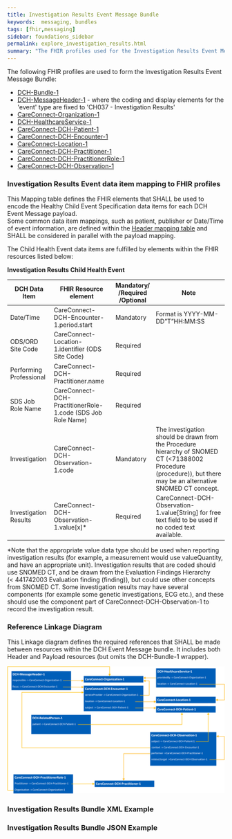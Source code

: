 ```yaml
---
title: Investigation Results Event Message Bundle
keywords:  messaging, bundles
tags: [fhir,messaging]
sidebar: foundations_sidebar
permalink: explore_investigation_results.html
summary: "The FHIR profiles used for the Investigation Results Event Message Bundle"
---
```


The following FHIR profiles are used to form the Investigation Results Event Message Bundle:

- [DCH-Bundle-1](https://fhir.nhs.uk/STU3/StructureDefinition/DCH-Bundle-1)
- [DCH-MessageHeader-1](https://fhir.nhs.uk/STU3/StructureDefinition/DCH-MessageHeader-1) - where the coding and display elements for the 'event' type are fixed to 'CH037 - Investigation Results'
- [CareConnect-Organization-1](https://fhir.hl7.org.uk/STU3/StructureDefinition/CareConnect-Organization-1)
- [DCH-HealthcareService-1](https://fhir.nhs.uk/STU3/StructureDefinition/DCH-HealthcareService-1)
- [CareConnect-DCH-Patient-1](https://fhir.nhs.uk/STU3/StructureDefinition/CareConnect-DCH-Patient-1)
- [CareConnect-DCH-Encounter-1](https://fhir.nhs.uk/STU3/StructureDefinition/CareConnect-DCH-Encounter-1)
- [CareConnect-Location-1](https://fhir.hl7.org.uk/STU3/StructureDefinition/CareConnect-Location-1)
- [CareConnect-DCH-Practitioner-1](https://fhir.nhs.uk/STU3/StructureDefinition/CareConnect-DCH-Practitioner-1)
- [CareConnect-DCH-PractitionerRole-1](https://fhir.nhs.uk/STU3/StructureDefinition/CareConnect-DCH-PractitionerRole-1)
- [CareConnect-DCH-Observation-1](https://fhir.nhs.uk/STU3/StructureDefinition/CareConnect-DCH-Observation-1)
                                                                                                   
### Investigation Results Event data item mapping to FHIR profiles ###

This Mapping table defines the FHIR elements that SHALL be used to encode the Healthy Child Event Specification data items for each DCH Event Message payload.  
Some common data item mappings, such as patient, publisher or Date/Time of event information, are defined within the [Header mapping table](explore_event_header_design.html) and SHALL be considered in parallel with the payload mapping.

The Child Health Event data items are fulfilled by elements within the FHIR resources listed below:

**Investigation Results Child Health Event**

| DCH Data Item              | FHIR Resource element                                                                     | Mandatory/<br/>/Required<br/>/Optional | Note                    |
|----------------------------|-------------------------------------------------------------------------------------------|----------------------------------------|-------------------------|
| Date/Time                  | CareConnect-DCH-Encounter-1.period.start                                                  | Mandatory                              | Format is YYYY-MM-DD”T”HH:MM:SS |
| ODS/ORD Site Code          | CareConnect-Location-1.identifier (ODS Site Code)                                         | Required                               |                         |
| Performing Professional    | CareConnect-DCH-Practitioner.name                                                         | Required                               |                         |
| SDS Job Role Name          | CareConnect-DCH-PractitionerRole-1.code (SDS Job Role Name)	                             | Required                               |                         |
| Investigation              | CareConnect-DCH-Observation-1.code                                                            | Mandatory                              | The investigation should be drawn from the Procedure hierarchy of SNOMED CT (<71388002 Procedure (procedure)), but there may be an alternative SNOMED CT concept. |
| Investigation Results      | CareConnect-DCH-Observation-1.value[x]*                                                       | Required                               | CareConnect-DCH-Observation-1.value[String] for free text field to be used if no coded text available. |

*Note that the appropriate value data type should be used when reporting investigation results (for example, a measurement would use valueQuantity, and have an appropriate unit). Investigation results that are coded should use SNOMED CT, and be drawn from the Evaluation Findings Hierarchy (< 441742003 Evaluation finding (finding)), but could use other concepts from SNOMED CT. Some investigation results may have several components (for example some genetic investigations, ECG etc.), and these should use the component part of CareConnect-DCH-Observation-1 to record the investigation result.

### Reference Linkage Diagram ###

This Linkage diagram defines the required references that SHALL be made between resources within the DCH Event Message bundle. It includes both Header and Payload resources (but omits the DCH-Bundle-1 wrapper).

<img src="images/explore/InvestigationResults.png">

### Investigation Results Bundle XML Example ###

<script src="https://gist.github.com/IOPS-DEV/9f9c78430b3218effff41e6d871349c5.js"></script>

### Investigation Results Bundle JSON Example ###

<script src="https://gist.github.com/IOPS-DEV/66d7ee69d7bb1df2027cf64ec4dcb2e3.js"></script>

